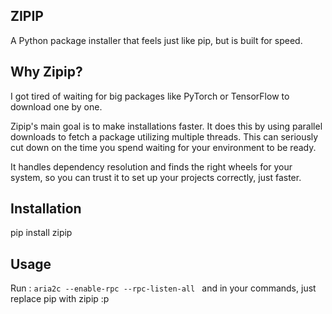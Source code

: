 ## ZIPIP

A Python package installer that feels just like pip, but is built for speed.

## Why Zipip?

I got tired of waiting for big packages like PyTorch or TensorFlow to download one by one.

Zipip's main goal is to make installations faster. It does this by using parallel downloads to fetch a package utilizing multiple threads. This can seriously cut down on the time you spend waiting for your environment to be ready.

It handles dependency resolution and finds the right wheels for your system, so you can trust it to set up your projects correctly, just faster.

## Installation

pip install zipip

## Usage
Run : `aria2c --enable-rpc --rpc-listen-all ` and 
in your commands, just replace pip with zipip :p
